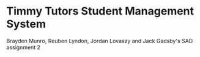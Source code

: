 # Timmy Tutors Student Management System
Brayden Munro, Reuben Lyndon, Jordan Lovaszy and Jack Gadsby's SAD assignment 2
